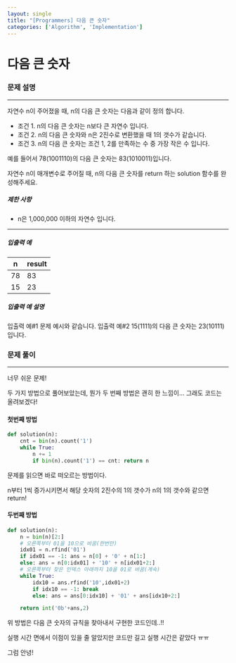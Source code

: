 ```yaml
---
layout: single
title: "[Programmers] 다음 큰 숫자"
categories: ['Algorithm', 'Implementation']
---
```



# 다음 큰 숫자

### 문제 설명

---

자연수 n이 주어졌을 때, n의 다음 큰 숫자는 다음과 같이 정의 합니다.

- 조건 1. n의 다음 큰 숫자는 n보다 큰 자연수 입니다.
- 조건 2. n의 다음 큰 숫자와 n은 2진수로 변환했을 때 1의 갯수가 같습니다.
- 조건 3. n의 다음 큰 숫자는 조건 1, 2를 만족하는 수 중 가장 작은 수 입니다.

예를 들어서 78(1001110)의 다음 큰 숫자는 83(1010011)입니다.

자연수 n이 매개변수로 주어질 때, n의 다음 큰 숫자를 return 하는 solution 함수를 완성해주세요.

##### 제한 사항

- n은 1,000,000 이하의 자연수 입니다.

------

##### 입출력 예

| n    | result |
| ---- | ------ |
| 78   | 83     |
| 15   | 23     |

##### 입출력 예 설명

입출력 예#1
문제 예시와 같습니다.
입출력 예#2
15(1111)의 다음 큰 숫자는 23(10111)입니다.



### 문제 풀이

---

너무 쉬운 문제!

두 가지 방법으로 풀어보았는데, 뭔가 두 번째 방법은 괜히 한 느낌이... 그래도 코드는 올려보겠다!



#### 첫번째 방법

```python
def solution(n):
    cnt = bin(n).count('1')
    while True:
        n += 1
        if bin(n).count('1') == cnt: return n
```



문제를 읽으면 바로 떠오르는 방법이다. 

n부터 1씩 증가시키면서 해당 숫자의 2진수의 1의 갯수가 n의 1의 갯수와 같으면 return!



#### 두번째 방법

```python
def solution(n):
    n = bin(n)[2:]
    # 오른쪽부터 01을 10으로 바꿈(한번만)
    idx01 = n.rfind('01')
    if idx01 == -1: ans = n[0] + '0' + n[1:]
    else: ans = n[0:idx01] + '10' + n[idx01+2:]
    # 오른쪽부터 찾은 인덱스 아래까지 10을 01로 바꿈(계속)
    while True:
        idx10 = ans.rfind('10',idx01+2)
        if idx10 == -1: break
        else: ans = ans[0:idx10] + '01' + ans[idx10+2:]

    return int('0b'+ans,2)
```



위 방법은 다음 큰 숫자의 규칙을 찾아내서 구현한 코드인데..!!

실행 시간 면에서 이점이 있을 줄 알았지만 코드만 길고 실행 시간은 같았다 ㅠㅠ



그럼 안녕!
